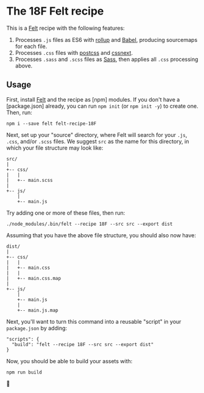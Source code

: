 # The 18F Felt recipe
This is a [Felt] recipe with the following features:

1. Processes `.js` files as ES6 with [rollup] and [Babel], producing sourcemaps
   for each file.
1. Processes `.css` files with [postcss] and [cssnext].
1. Processes `.sass` and `.scss` files as [Sass], then applies all `.css`
   processing above.

## Usage
First, install [Felt] and the recipe as [npm] modules. If you don't
have a [package.json] already, you can run `npm init` (or `npm init
-y`) to create one. Then, run:

```
npm i --save felt felt-recipe-18F
```

Next, set up your "source" directory, where Felt will search for
your `.js`, `.css`, and/or `.scss` files. We suggest `src` as the
name for this directory, in which your file structure may look like:

```
src/
|
+-- css/
|   |
|   +-- main.scss
|
+-- js/
    |
    +-- main.js
```

Try adding one or more of these files, then run:

```
./node_modules/.bin/felt --recipe 18F --src src --export dist
```

Assuming that you have the above file structure, you should also now
have:

```
dist/
|
+-- css/
|   |
|   +-- main.css
|   |
|   +-- main.css.map
|
+-- js/
    |
    +-- main.js
    |
    +-- main.js.map
```

Next, you'll want to turn this command into a reusable "script" in
your `package.json` by adding:

```
"scripts": {
  "build": "felt --recipe 18F --src src --export dist"
}
```

Now, you should be able to build your assets with:

```
npm run build
```

:rocket:

[rollup]: https://github.com/rollup/rollup
[Babel]: http://babeljs.io/
[Sass]: http://sass-lang.com/
[Felt]: https://cognitom.github.io/felt/
[cssnext]: http://cssnext.io/
[postcss]: http://postcss.org/
